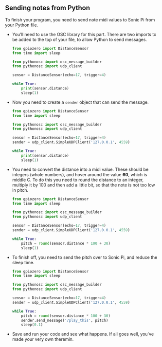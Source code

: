 ## Sending notes from Python

To finish your program, you need to send note midi values to Sonic Pi from your Python file.

- You'll need to use the OSC library for this part. There are two imports to be added to the top of your file, to allow Python to send messages.

	```python
	from gpiozero import DistanceSensor
	from time import sleep

	from pythonosc import osc_message_builder
	from pythonosc import udp_client

	sensor = DistanceSensor(echo=17, trigger=4)

	while True:
		print(sensor.distance)
		sleep(1)
	```

- Now you need to create a `sender` object that can send the message.

	```python
	from gpiozero import DistanceSensor
	from time import sleep

	from pythonosc import osc_message_builder
	from pythonosc import udp_client

	sensor = DistanceSensor(echo=17, trigger=4)
	sender = udp_client.SimpleUDPClient('127.0.0.1', 4559)

	while True:
		print(sensor.distance)
		sleep(1)
	```

- You need to convert the distance into a midi value. These should be integers (whole numbers), and hover around the value **60**, which is middle C. To do this you need to round the distance to an integer, multiply it by 100 and then add a little bit, so that the note is not too low in pitch.

	```python
	from gpiozero import DistanceSensor
	from time import sleep

	from pythonosc import osc_message_builder
	from pythonosc import udp_client

	sensor = DistanceSensor(echo=17, trigger=4)
	sender = udp_client.SimpleUDPClient('127.0.0.1', 4559)

	while True:
		pitch = round(sensor.distance * 100 + 30)
		sleep(1)
	```

- To finish off, you need to send the pitch over to Sonic Pi, and reduce the sleep time.

	```python
	from gpiozero import DistanceSensor
	from time import sleep

	from pythonosc import osc_message_builder
	from pythonosc import udp_client

	sensor = DistanceSensor(echo=17, trigger=4)
	sender = udp_client.SimpleUDPClient('127.0.0.1', 4559)

	while True:
		pitch = round(sensor.distance * 100 + 30)
		sender.send_message('/play_this', pitch)
		sleep(0.1)
	```

- Save and run your code and see what happens. If all goes well, you've made your very own theremin.

